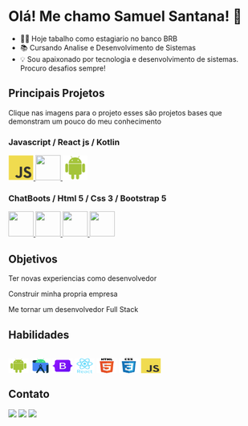 # Olá! Me chamo Samuel Santana! 👋
- 👨‍💻 Hoje tabalho como estagiario no banco BRB 
- 📚 Cursando Analise e Desenvolvimento de Sistemas
- 💡 Sou apaixonado por tecnologia e desenvolvimento de sistemas. Procuro desafios sempre! 

## Principais Projetos
<div>
<p>Clique nas imagens para o projeto esses são  projetos bases que demonstram um pouco do meu conhecimento</p>
  <h3> Javascript / React js / Kotlin  </h3>
    <a href="https://github.com/Samuel-Santana109/estudos/tree/master/Javascript" target="_blank">
      <img src="https://github.com/devicons/devicon/blob/master/icons/javascript/javascript-original.svg" width="50" height="50" target="_blank">     </a>
   <a href="https://github.com/Samuel-Santana109/leading_page" target="_blank">
     <img src="https://diagrams.mingrammer.com/img/resources/programming/framework/react.png" width="50" height="50" target="_blank">
   </a>
    <a href="https://github.com/Samuel-Santana109/Investimento_android" target="_blank">
     <img src="https://github.com/devicons/devicon/blob/master/icons/android/android-original.svg" width="50" height="50" target="_blank">
   </a>
  

  </a>
  
 <h3>  ChatBoots / Html 5 / Css 3 / Bootstrap 5  </h3>
  <a href="https://circuitodavisao.com/auth/login" target="_blank">
    <img src="https://img.icons8.com/3d-fluency/256/chatbot.png" width="50" height="50" target="_blank">
  </a>

<a href="https://github.com/Samuel-Santana109/primeVideo" target="_blank">
  <img src="https://www.baixesoft.com/wp-content/uploads/2022/06/icone-do-prime-video-baixesoft.png" width="50" height="50" target="_blank">
  </a>
  
 <a href="https://github.com/Samuel-Santana109/projeto-cordell" target="_blank">
   <img src="https://www.shutterstock.com/image-vector/illustration-brazilian-couple-harvesting-sugar-600w-2128787906.jpg" width="50" height="50"     target="_blank">
  </a>
  
  <a href="https://github.com/Samuel-Santana109/portifolio" target="_blank">
    <img src="https://img.icons8.com/material-sharp/256/portfolio.png" width="50" height="50" target="_blank">
  </a>
 <br>
</div>

## Objetivos
<p>Ter novas experiencias como desenvolvedor </p>
<p>Construir minha propria empresa</p>
<p>Me tornar um desenvolvedor Full Stack</p>

## Habilidades
<div style="display: inline_block"><br>
  <img align="center" alt="Math-Ad" height="30" width="40" src="https://github.com/devicons/devicon/blob/master/icons/android/android-original.svg">
  <img align="center" alt="Math-Ads" height="30" width="40" src="https://github.com/devicons/devicon/blob/master/icons/androidstudio/androidstudio-original.svg">
    <img align="center" alt="Math-Bootstrap" height="30" width="40" src="https://github.com/devicons/devicon/blob/master/icons/bootstrap/bootstrap-original.svg">
  <img align="center" alt="Math-react" height="30" width="40" src="https://github.com/devicons/devicon/blob/master/icons/react/react-original-wordmark.svg">
  <img align="center" alt="Math-HTML" height="30" width="40" src="https://github.com/devicons/devicon/blob/master/icons/html5/html5-original-wordmark.svg">
  <img align="center" alt="Math-CSS" height="30" width="40" src="https://github.com/devicons/devicon/blob/master/icons/css3/css3-original-wordmark.svg">
  <img align="center" alt="Math-JS" height="30" width="40" src="https://github.com/devicons/devicon/blob/master/icons/javascript/javascript-original.svg">
</div>

## Contato
<div> 
  <a href="https://www.instagram.com/samuelss77/" target="_blank"><img src="https://img.shields.io/badge/-Instagram-%23E4405F?style=for-the-badge&logo=instagram&logoColor=white" target="_blank"></a>
  <a href = "mailto:samuelsantanadasilva8@gmail.com"><img src="https://img.shields.io/badge/-Gmail-%23333?style=for-the-badge&logo=gmail&logoColor=white" target="_blank"></a>
  <a href="https://linkedin.com/in/samuelss10" target="_blank"><img src="https://img.shields.io/badge/-LinkedIn-%230077B5?style=for-the-badge&logo=linkedin&logoColor=white" target="_blank"></a> 
</div>
